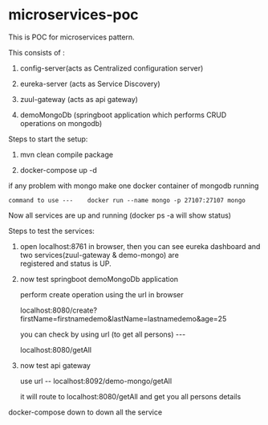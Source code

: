 # microservices-poc

This is POC for microservices pattern.

This consists of :

1. config-server(acts as Centralized configuration server)

2. eureka-server (acts as Service Discovery)

3. zuul-gateway (acts as api gateway)

4. demoMongoDb (springboot application which performs CRUD operations on mongodb)


Steps to start the setup:

1. mvn clean compile package 

2. docker-compose up -d

if any problem with mongo  make one docker container of mongodb running

    command to use ---    docker run --name mongo -p 27107:27107 mongo
  
Now all services are up and running
(docker ps -a will show status)

Steps to test the services:

1)   open localhost:8761 in browser, then you can see eureka dashboard and two services(zuul-gateway & demo-mongo) are            
     registered and status is UP.

2)   now test springboot demoMongoDb application 
  
     perform create operation using the url in browser
  
     localhost:8080/create?firstName=firstnamedemo&lastName=lastnamedemo&age=25
  
     you can check by using url (to get all persons) --- 
  
     localhost:8080/getAll
  
3)   now test api gateway 

     use url -- localhost:8092/demo-mongo/getAll
   
     it will route to localhost:8080/getAll and get you all persons details
  
  
  
docker-compose down to down all the service  
  
